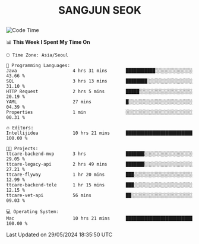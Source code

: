 <h1>
 <p align="center">
   SANGJUN SEOK
 </p>
</h1>

<!--START_SECTION:waka-->
![Code Time](http://img.shields.io/badge/Code%20Time-3%2C570%20hrs%2042%20mins-blue)

📊 **This Week I Spent My Time On** 

```text
🕑︎ Time Zone: Asia/Seoul

💬 Programming Languages: 
Java                     4 hrs 31 mins       ███████████░░░░░░░░░░░░░░   43.66 % 
SQL                      3 hrs 13 mins       ████████░░░░░░░░░░░░░░░░░   31.10 % 
HTTP Request             2 hrs 5 mins        █████░░░░░░░░░░░░░░░░░░░░   20.19 % 
YAML                     27 mins             █░░░░░░░░░░░░░░░░░░░░░░░░   04.39 % 
Properties               1 min               ░░░░░░░░░░░░░░░░░░░░░░░░░   00.31 % 

🔥 Editors: 
Intellijidea             10 hrs 21 mins      █████████████████████████   100.00 % 

🐱‍💻 Projects: 
ttcare-backend-mvp       3 hrs               ███████░░░░░░░░░░░░░░░░░░   29.05 % 
ttcare-legacy-api        2 hrs 49 mins       ███████░░░░░░░░░░░░░░░░░░   27.21 % 
ttcare-flyway            1 hr 20 mins        ███░░░░░░░░░░░░░░░░░░░░░░   12.99 % 
ttcare-backend-tele      1 hr 15 mins        ███░░░░░░░░░░░░░░░░░░░░░░   12.15 % 
ttcare-vet-api           56 mins             ██░░░░░░░░░░░░░░░░░░░░░░░   09.03 % 

💻 Operating System: 
Mac                      10 hrs 21 mins      █████████████████████████   100.00 % 
```


 Last Updated on 29/05/2024 18:35:50 UTC
<!--END_SECTION:waka-->
